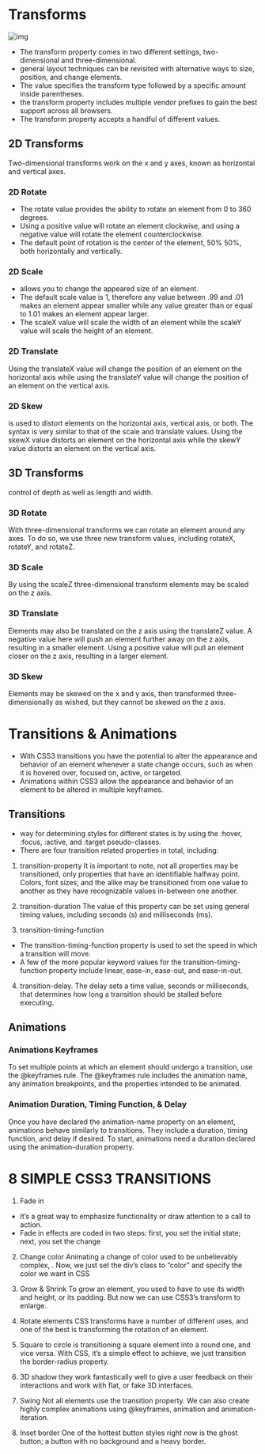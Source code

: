 # Transforms
![img](https://webkit.org/blog-files/3d-transforms/poster-circle.png)
 * The transform property comes in two different settings, two-dimensional and three-dimensional.
 * general layout techniques can be revisited with alternative ways to size, position, and change elements.
 * The value specifies the transform type followed by a specific amount inside parentheses.
 * the transform property includes multiple vendor prefixes to gain the best support across all browsers.
 * The transform property accepts a handful of different values.

## 2D Transforms

  Two-dimensional transforms work on the x and y axes, known as horizontal and vertical axes.
 
### 2D Rotate
 * The rotate value provides the ability to rotate an element from 0 to 360 degrees.
 * Using a positive value will rotate an element clockwise, and using a negative value will rotate the element counterclockwise.
 * The default point of rotation is the center of the element, 50% 50%, both horizontally and vertically.

### 2D Scale
 * allows you to change the appeared size of an element.
 * The default scale value is 1, therefore any value between .99 and .01 makes an element appear smaller 
  while any value greater than or equal to 1.01 makes an element appear larger.
 * The scaleX value will scale the width of an element while the scaleY value will scale the height of an element. 

### 2D Translate
  Using the translateX value will change the position of an element on the horizontal axis while using the translateY 
  value will change the position of an element on the vertical axis.
 
### 2D Skew
 is used to distort elements on the horizontal axis, vertical axis, or both. The syntax is very similar to that of the scale and translate values.
 Using the skewX value distorts an element on the horizontal axis while the skewY value distorts an element on the vertical axis.
 
 ## 3D Transforms
 
  control of depth as well as length and width.
  
### 3D Rotate
  With three-dimensional transforms we can rotate an element around any axes. To do so, we use three new transform values,
  including rotateX, rotateY, and rotateZ.
 
### 3D Scale
 By using the scaleZ three-dimensional transform elements may be scaled on the z axis.

### 3D Translate
 Elements may also be translated on the z axis using the translateZ value. A negative value here will push an element further away on the z axis, resulting in a smaller element.
 Using a positive value will pull an element closer on the z axis, resulting in a larger element.
 
### 3D Skew
 Elements may be skewed on the x and y axis, then transformed three-dimensionally as wished, but they cannot be skewed on the z axis.
 
# Transitions & Animations
* With CSS3 transitions you have the potential to alter the appearance and behavior of an element whenever a state change occurs, such as when it is hovered over, 
 focused on, active, or targeted.
* Animations within CSS3 allow the appearance and behavior of an element to be altered in multiple keyframes.

## Transitions
* way for determining styles for different states is by using the :hover, :focus, :active, and :target pseudo-classes.
* There are four transition related properties in total, including:

1) transition-property
It is important to note, not all properties may be transitioned, only properties that have an identifiable halfway point. Colors,
font sizes, and the alike may be transitioned from one value to another as they have recognizable values in-between one another.

2) transition-duration
The value of this property can be set using general timing values, including seconds (s) and milliseconds (ms).

3) transition-timing-function
 * The transition-timing-function property is used to set the speed in which a transition will move.
 * A few of the more popular keyword values for the transition-timing-function property include linear, ease-in, ease-out, and ease-in-out.

4) transition-delay.
 The delay sets a time value, seconds or milliseconds, that determines how long a transition should be stalled before executing. 

## Animations

### Animations Keyframes
To set multiple points at which an element should undergo a transition, use the @keyframes rule. The @keyframes rule includes the animation name,
any animation breakpoints, and the properties intended to be animated.

### Animation Duration, Timing Function, & Delay
Once you have declared the animation-name property on an element, animations behave similarly to transitions. They include a duration, timing function, and delay if desired.
To start, animations need a duration declared using the animation-duration property.

# 8 SIMPLE CSS3 TRANSITIONS

1) Fade in
 * It’s a great way to emphasize functionality or draw attention to a call to action.
 * Fade in effects are coded in two steps: first, you set the initial state; next, you set the change

2) Change color
 Animating a change of color used to be unbelievably complex, . Now, we just set the div’s class to “color” and specify the color we want in  CSS

3) Grow & Shrink
 To grow an element, you used to have to use its width and height, or its padding. But now we can use CSS3’s transform to enlarge.

4) Rotate elements
 CSS transforms have a number of different uses, and one of the best is transforming the rotation of an element.

5) Square to circle
  is transitioning a square element into a round one, and vice versa. With CSS, it’s a simple effect to achieve, we just transition the border-radius property.

6) 3D shadow
  they work fantastically well to give a user feedback on their interactions and work with flat, or fake 3D interfaces.

7) Swing
 Not all elements use the transition property. We can also create highly complex animations using @keyframes, animation and animation-iteration.

8) Inset border
 One of the hottest button styles right now is the ghost button; a button with no background and a heavy border.
